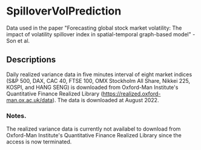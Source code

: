 # SpilloverVolPrediction

Data used in the paper "Forecasting global stock market volatility: The impact of volatility spillover index in spatial-temporal graph-based model" - Son et al.

## Descriptions
Daily realized variance data in five minutes interval of eight market indices (S&P 500, DAX, CAC 40, FTSE 100, OMX Stockholm All Share, Nikkei 225, KOSPI, and HANG SENG) is downloaded from Oxford-Man Institute's Quantitative Finance Realized Library (https://realized.oxford-man.ox.ac.uk/data). The data is downloaded at August 2022.

### Notes.
The realized variance data is currently not availabel to download from Oxford-Man Institute's Quantitative Finance Realized Library since the access is now terminated.
